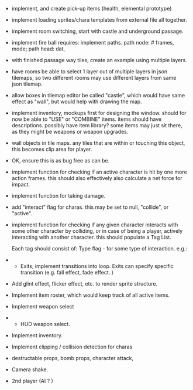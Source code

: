 
- implement, and create pick-up items (health, elemental prototype)

- implement loading sprites/chara templates from external file all together.

- implement room switching, start with castle and underground passage.

- implement fire ball
	requires:
	implement paths.  path node: # frames, mode;  path head: dat, 

- with finished passage way tiles, create an example using multiple layers.

- have rooms be able to select 1 layer out of multiple layers in json tilemaps,
	so two different rooms may use different layers from same json tilemap.
	
- allow boxes in tilemap editor be called "castle", which would have same effect as "wall",
	but would help with drawing the map.

- implement inventory, mockups first for designing the window.  should for now be able to "USE" or "COMBINE" items.  items
	should have descriptions.  possibly have item library?  some items may just sit there, as they might be weapons or weapon upgrades.
	




- wall objects in tile maps.  any tiles that are within or touching this object, this becomes clip area for player.
-  OK, ensure this is as bug free as can be.



- implement function for checking if an active character is hit  by one  more 
    action frames.  this should also effectively also calculate a net force for 
    impact.
    
- implement function for taking damage. 

- add "interact" flag for charas.  this may be set to null, "collide", or "active".


- implement function for checking if any given character interacts with some other character
    by colliding, or in case of being a player, actively interacting with another character.
    this should populate a Tag List.  
    
    Each tag should consist of:
		Type flag - for some type of interaction.
			e.g.:
				

			
			
			
			
		
-  + Exits;  implement transitions into loop.
	Exits can specify specific transition (e.g. fall effect, fade effect. )

- Add glint effect, flicker effect, etc. to render sprite structure.

-  Implement item roster, which would keep track of all active items.

-  Implement weapon select
-  + HUD weapon select.

-  Implement inventory.

-  Implement clipping / collision detection for charas

-  destructable props, bomb props, character attack,

-  Camera shake.

-  2nd player (AI ? )
